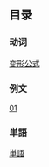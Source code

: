 ## 目录

### 动词

[变形公式](./动词宝典/变形公式.md)

### <ruby><span>例文</span><rt data-rt="れいぶん"></rt></ruby>

[01](./例文/01.md)

### <ruby><span>単語</span><rt data-rt="たんご"></rt></ruby>

[単語](./単語.md)
